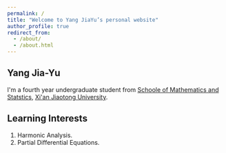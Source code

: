 ```yaml
---
permalink: /
title: "Welcome to Yang JiaYu’s personal website"
author_profile: true
redirect_from: 
  - /about/
  - /about.html
---
```

## Yang Jia-Yu
I'm a fourth year undergraduate student from [Schoole of Mathematics and Statstics](http://math.xjtu.edu.cn), [Xi'an Jiaotong University](http://www.xjtu.edu.cn). 

## Learning Interests
1. Harmonic Analysis.
2. Partial Differential Equations.
